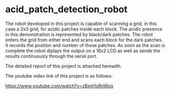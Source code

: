 # acid_patch_detection_robot

The robot developed in this project is capable of scanning a grid, in this case a 2x3 grid, for acidic patches inside each block. The acidic presence in this demonstration is represented by black/dark patches. The robot enters the grid from either end and scans each block for the dark patches. It records the position and number of those patches. As soon as the scan is complete the robot diplays the output on a 16x2 LCD as well as sends the results continuously through the serial port.

The detailed report of this project is attached herewith.

The youtube video link of this project is as follows:

https://www.youtube.com/watch?v=zBxm1oRnWsg

